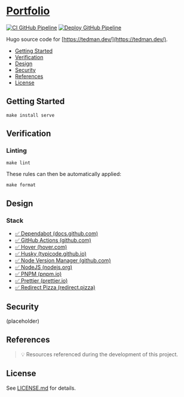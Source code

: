 # [Portfolio](https://github.com/dbtedman/portfolio)

[![CI GitHub Pipeline](https://img.shields.io/github/actions/workflow/status/dbtedman/portfolio/ci.yml?branch=main&style=for-the-badge&logo=github&label=ci)](https://github.com/dbtedman/portfolio/actions/workflows/ci.yml)
[![Deploy GitHub Pipeline](https://img.shields.io/github/actions/workflow/status/dbtedman/portfolio/deploy.yml?branch=main&style=for-the-badge&logo=github&label=deploy)](https://github.com/dbtedman/portfolio/actions/workflows/deploy.yml)

Hugo source code for [https://tedman.dev/](https://tedman.dev/).

-   [Getting Started](#getting-started)
-   [Verification](#verification)
-   [Design](#design)
-   [Security](#security)
-   [References](#references)
-   [License](#license)

## Getting Started

```shell
make install serve
```

## Verification

### Linting

```shell
make lint
```

These rules can then be automatically applied:

```shell
make format
```

## Design

### Stack

-   [✅ Dependabot (docs.github.com)](https://docs.github.com/en/code-security/dependabot)
-   [✅ GitHub Actions (github.com)](https://github.com/features/actions)
-   [✅ Hover (hover.com)](https://www.hover.com/)
-   [✅ Husky (typicode.github.io)](https://typicode.github.io/husky/#/)
-   [✅ Node Version Manager (github.com)](https://github.com/nvm-sh/nvm)
-   [✅ NodeJS (nodejs.org)](https://nodejs.org/en/)
-   [✅ PNPM (pnpm.io)](https://pnpm.io/)
-   [✅ Prettier (prettier.io)](https://prettier.io/)
-   [✅ Redirect Pizza (redirect.pizza)](https://redirect.pizza/)

## Security

(placeholder)

## References

> 💡 Resources referenced during the development of this project.

## License

See [LICENSE.md](./LICENSE.md) for details.
